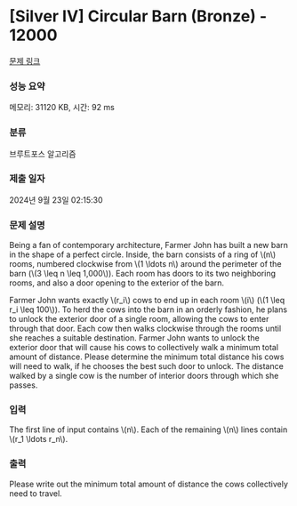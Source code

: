 # [Silver IV] Circular Barn (Bronze) - 12000 

[문제 링크](https://www.acmicpc.net/problem/12000) 

### 성능 요약

메모리: 31120 KB, 시간: 92 ms

### 분류

브루트포스 알고리즘

### 제출 일자

2024년 9월 23일 02:15:30

### 문제 설명

<p>Being a fan of contemporary architecture, Farmer John has built a new barn in the shape of a perfect circle. Inside, the barn consists of a ring of \(n\) rooms, numbered clockwise from \(1 \ldots n\) around the perimeter of the barn (\(3 \leq n \leq 1,000\)). Each room has doors to its two neighboring rooms, and also a door opening to the exterior of the barn.</p>

<p>Farmer John wants exactly \(r_i\) cows to end up in each room \(i\) (\(1 \leq r_i \leq 100\)). To herd the cows into the barn in an orderly fashion, he plans to unlock the exterior door of a single room, allowing the cows to enter through that door. Each cow then walks clockwise through the rooms until she reaches a suitable destination. Farmer John wants to unlock the exterior door that will cause his cows to collectively walk a minimum total amount of distance. Please determine the minimum total distance his cows will need to walk, if he chooses the best such door to unlock. The distance walked by a single cow is the number of interior doors through which she passes.</p>

### 입력 

 <p>The first line of input contains \(n\). Each of the remaining \(n\) lines contain \(r_1 \ldots r_n\).</p>

### 출력 

 <p>Please write out the minimum total amount of distance the cows collectively need to travel.</p>

